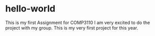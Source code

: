 # hello-world
This is my first Assignment for COMP3110
I am very excited to do the project with my group.  This is my very first project for this year.  
